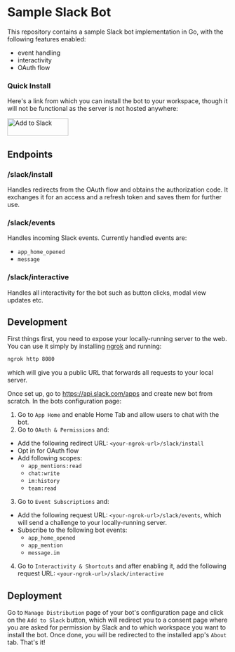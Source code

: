 # Sample Slack Bot
This repository contains a sample Slack bot implementation in Go, with the following features enabled:
- event handling
- interactivity
- OAuth flow

### Quick Install
Here's a link from which you can install the bot to your workspace, though it will not be functional as the server is not hosted anywhere:

<a href="https://slack.com/oauth/v2/authorize?client_id=4301412868374.5739063168660&scope=team:read,chat:write,app_mentions:read,im:history&user_scope="><img alt="Add to Slack" height="40" width="139" src="https://platform.slack-edge.com/img/add_to_slack.png" srcSet="https://platform.slack-edge.com/img/add_to_slack.png 1x, https://platform.slack-edge.com/img/add_to_slack@2x.png 2x" /></a>

## Endpoints
### /slack/install
Handles redirects from the OAuth flow and obtains the authorization code. It exchanges it for an access and a refresh token and saves them for further use.

### /slack/events
Handles incoming Slack events. Currently handled events are:
- `app_home_opened`
- `message`

### /slack/interactive
Handles all interactivity for the bot such as button clicks, modal view updates etc.

## Development
First things first, you need to expose your locally-running server to the web. You can use it simply by installing [ngrok](https://ngrok.com/) and running:
```bash
ngrok http 8080
```
which will give you a public URL that forwards all requests to your local server.

Once set up, go to https://api.slack.com/apps and create new bot from scratch. In the bots configuration page:
1. Go to `App Home` and enable Home Tab and allow users to chat with the bot.
2. Go to `OAuth & Permissions` and:
 - Add the following redirect URL: `<your-ngrok-url>/slack/install`
 - Opt in for OAuth flow
 - Add following scopes:
   - `app_mentions:read`
   - `chat:write`
   - `im:history`
   - `team:read`
3. Go to `Event Subscriptions` and:
  - Add the following request URL: `<your-ngrok-url>/slack/events`, which will send a challenge to your locally-running server.
  - Subscribe to the following bot events:
    - `app_home_opened`
    - `app_mention`
    - `message.im`
4. Go to `Interactivity & Shortcuts` and after enabling it, add the following request URL: `<your-ngrok-url>/slack/interactive`

## Deployment
Go to `Manage Distribution` page of your bot's configuration page and click on the `Add to Slack` button, which will redirect you to a consent page where you are asked for permission by Slack and to which workspace you want to install the bot. Once done, you will be redirected to the installed app's `About` tab. That's it!
